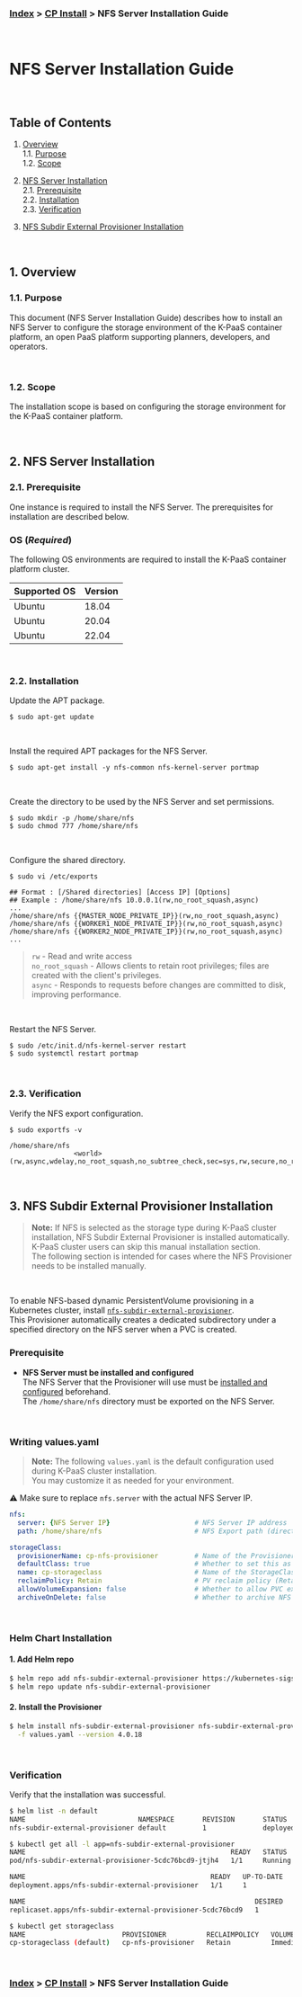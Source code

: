 ### [Index](https://github.com/K-PaaS/cp-guide-eng/blob/master/README.md) > [CP Install](/install-guide/README.md) > NFS Server Installation Guide

<br>

# NFS Server Installation Guide

<br>

## Table of Contents

1. [Overview](#1)  
   1.1. [Purpose](#1.1)  
   1.2. [Scope](#1.2)

2. [NFS Server Installation](#2)  
   2.1. [Prerequisite](#2.1)  
   2.2. [Installation](#2.2)   
   2.3. [Verification](#2.3)

3. [NFS Subdir External Provisioner Installation](#3)

<br>

## <div id='1'> 1. Overview

### <div id='1.1'> 1.1. Purpose
This document (NFS Server Installation Guide) describes how to install an NFS Server to configure the storage environment of the K-PaaS container platform, an open PaaS platform supporting planners, developers, and operators.

<br>

### <div id='1.2'> 1.2. Scope
The installation scope is based on configuring the storage environment for the K-PaaS container platform.

<br>

## <div id='2'> 2. NFS Server Installation

### <div id='2.1'> 2.1. Prerequisite
One instance is required to install the NFS Server. The prerequisites for installation are described below.

### OS (***Required***)
The following OS environments are required to install the K-PaaS container platform cluster.

|Supported OS|Version|
|---|---|
|Ubuntu|18.04|
|Ubuntu|20.04|
|Ubuntu|22.04|

<br>

### <div id='2.2'> 2.2. Installation
Update the APT package.
```
$ sudo apt-get update
```

<br>

Install the required APT packages for the NFS Server.
```
$ sudo apt-get install -y nfs-common nfs-kernel-server portmap
```

<br>

Create the directory to be used by the NFS Server and set permissions.
```
$ sudo mkdir -p /home/share/nfs
$ sudo chmod 777 /home/share/nfs
```

<br>

Configure the shared directory.
```
$ sudo vi /etc/exports
```

```
## Format : [/Shared directories] [Access IP] [Options]
## Example : /home/share/nfs 10.0.0.1(rw,no_root_squash,async)
...
/home/share/nfs {{MASTER_NODE_PRIVATE_IP}}(rw,no_root_squash,async)
/home/share/nfs {{WORKER1_NODE_PRIVATE_IP}}(rw,no_root_squash,async)
/home/share/nfs {{WORKER2_NODE_PRIVATE_IP}}(rw,no_root_squash,async)
...
```

> `rw` - Read and write access  
> `no_root_squash` - Allows clients to retain root privileges; files are created with the client's privileges.  
> `async` - Responds to requests before changes are committed to disk, improving performance.

<br>

Restart the NFS Server.
```
$ sudo /etc/init.d/nfs-kernel-server restart
$ sudo systemctl restart portmap
```

<br>

### <div id='2.3'> 2.3. Verification
Verify the NFS export configuration.
```
$ sudo exportfs -v
```

```
/home/share/nfs
                <world>(rw,async,wdelay,no_root_squash,no_subtree_check,sec=sys,rw,secure,no_root_squash,no_all_squash)
```

<br>

## <div id='3'> 3. NFS Subdir External Provisioner Installation

> **Note:** If NFS is selected as the storage type during K-PaaS cluster installation, NFS Subdir External Provisioner is installed automatically.  
K-PaaS cluster users can skip this manual installation section.  
The following section is intended for cases where the NFS Provisioner needs to be installed manually.

<br>

To enable NFS-based dynamic PersistentVolume provisioning in a Kubernetes cluster, install [`nfs-subdir-external-provisioner`](https://github.com/kubernetes-sigs/nfs-subdir-external-provisioner).  
This Provisioner automatically creates a dedicated subdirectory under a specified directory on the NFS server when a PVC is created.

### Prerequisite
- **NFS Server must be installed and configured**  
  The NFS Server that the Provisioner will use must be [installed and configured](#2) beforehand. <br>
  The `/home/share/nfs` directory must be exported on the NFS Server.

<br>

### Writing values.yaml

> **Note:** The following `values.yaml` is the default configuration used during K-PaaS cluster installation.  
You may customize it as needed for your environment.<br>

⚠️ Make sure to replace `nfs.server` with the actual NFS Server IP.

```yaml
nfs:
  server: {NFS Server IP}                     # NFS Server IP address
  path: /home/share/nfs                       # NFS Export path (directory used by the Provisioner)

storageClass:
  provisionerName: cp-nfs-provisioner         # Name of the Provisioner to be used in the StorageClass
  defaultClass: true                          # Whether to set this as the default StorageClass
  name: cp-storageclass                       # Name of the StorageClass to be created
  reclaimPolicy: Retain                       # PV reclaim policy (Retain: Keep PV, Delete: Automatically delete PV)
  allowVolumeExpansion: false                 # Whether to allow PVC expansion (true allows expansion)
  archiveOnDelete: false                      # Whether to archive NFS directories when PVCs are deleted
```

<br>

### Helm Chart Installation

#### 1. Add Helm repo

```bash
$ helm repo add nfs-subdir-external-provisioner https://kubernetes-sigs.github.io/nfs-subdir-external-provisioner
$ helm repo update nfs-subdir-external-provisioner
```

#### 2. Install the Provisioner

```bash
$ helm install nfs-subdir-external-provisioner nfs-subdir-external-provisioner/nfs-subdir-external-provisioner \
  -f values.yaml --version 4.0.18
```

<br>

### Verification

Verify that the installation was successful.

```bash
$ helm list -n default
NAME                            NAMESPACE       REVISION       STATUS         CHART                                    APP VERSION
nfs-subdir-external-provisioner default         1              deployed       nfs-subdir-external-provisioner-4.0.18   4.0.2
```

```bash
$ kubectl get all -l app=nfs-subdir-external-provisioner
NAME                                                   READY   STATUS    RESTARTS   AGE
pod/nfs-subdir-external-provisioner-5cdc76bcd9-jtjh4   1/1     Running   0          3m20s

NAME                                              READY   UP-TO-DATE   AVAILABLE   AGE
deployment.apps/nfs-subdir-external-provisioner   1/1     1            1           3m20s

NAME                                                         DESIRED   CURRENT   READY   AGE
replicaset.apps/nfs-subdir-external-provisioner-5cdc76bcd9   1         1         1       3m20s
```

```bash
$ kubectl get storageclass
NAME                        PROVISIONER          RECLAIMPOLICY   VOLUMEBINDINGMODE   ALLOWVOLUMEEXPANSION   AGE
cp-storageclass (default)   cp-nfs-provisioner   Retain          Immediate           false                  3m46s
```

<br>

### [Index](https://github.com/K-PaaS/cp-guide-eng/blob/master/README.md) > [CP Install](/install-guide/README.md) > NFS Server Installation Guide